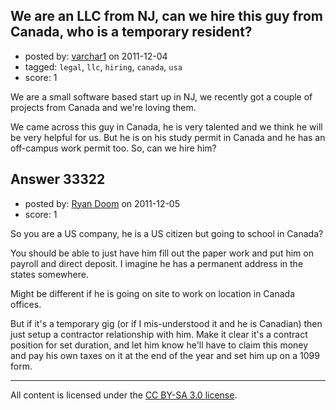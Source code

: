 ## We are an LLC from NJ, can we hire this guy from Canada, who is a temporary resident?

- posted by: [varchar1](https://stackexchange.com/users/-1/14272-varchar1) on 2011-12-04
- tagged: `legal`, `llc`, `hiring`, `canada`, `usa`
- score: 1

We are a small software based start up in NJ, we recently got a couple of projects from Canada and we're loving them. 

We came across this guy in Canada, he is very talented and we think he will be very helpful for us. But he is on his study permit in Canada and he has an off-campus work permit too. So, can we hire him?


## Answer 33322

- posted by: [Ryan Doom](https://stackexchange.com/users/-1/5655-ryan-doom) on 2011-12-05
- score: 1

So you are a US company, he is a US citizen but going to school in Canada?

You should be able to just have him fill out the paper work and put him on payroll and direct deposit. I imagine he has a permanent address in the states somewhere.

Might be different if he is going on site to work on location in Canada offices.

But if it's a temporary gig (or if I mis-understood it and he is Canadian) then just setup a contractor relationship with him. Make it clear it's a contract position for set duration, and let him know he'll have to claim this money and pay his own taxes on it at the end of the year and set him up on a 1099 form.









---

All content is licensed under the [CC BY-SA 3.0 license](https://creativecommons.org/licenses/by-sa/3.0/).

